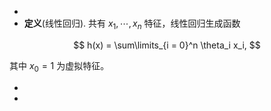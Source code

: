 - 
- **定义**(线性回归). 共有 $x_1,\cdots, x_n$ 特征，线性回归生成函数

$$ h(x) = \sum\limits_{i = 0}^n \theta_i x_i, $$

其中 $x_0 = 1$ 为虚拟特征。

-
-
